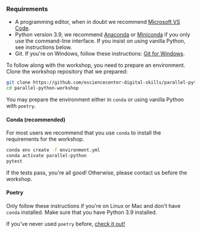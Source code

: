 ### Requirements

- A programming editor, when in doubt we recommend [Microsoft VS Code](https://code.visualstudio.com/).
- Python version 3.9, we recommend [Anaconda](https://www.anaconda.com/products/individual) or
  [Miniconda](https://docs.conda.io/en/latest/miniconda.html) if you only use the command-line
interface. If you insist on using vanilla Python, see instructions below.
- Git. If you're on Windows, follow these instructions: [Git for Windows](https://carpentries.github.io/workshop-template/#shell).

To follow along with the workshop, you need to prepare an environment. Clone the workshop repository
that we prepared:

```bash
git clone https://github.com/esciencecenter-digital-skills/parallel-python-workshop.git
cd parallel-python-workshop
```

You may prepare the environment either in `conda` or using vanilla Python with `poetry`.

#### Conda (recommended)
For most users we recommend that you use `conda` to install the requirements for the workshop.

```bash
conda env create -f environment.yml
conda activate parallel-python
pytest
```

If the tests pass, you're all good! Otherwise, please contact us before the workshop.

#### Poetry
Only follow these instructions if you're on Linux or Mac and don't have `conda` installed. Make sure
that you have Python 3.9 installed.

If you've never used `poetry` before, [check it out!](https://python-poetry.org/)
